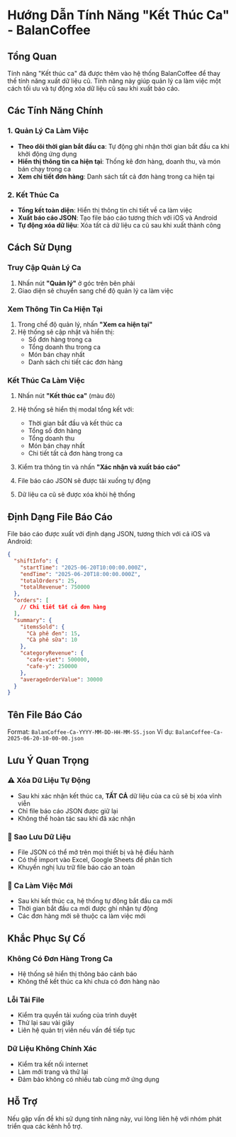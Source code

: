 # Hướng Dẫn Tính Năng "Kết Thúc Ca" - BalanCoffee

## Tổng Quan
Tính năng "Kết thúc ca" đã được thêm vào hệ thống BalanCoffee để thay thế tính năng xuất dữ liệu cũ. Tính năng này giúp quản lý ca làm việc một cách tối ưu và tự động xóa dữ liệu cũ sau khi xuất báo cáo.

## Các Tính Năng Chính

### 1. Quản Lý Ca Làm Việc
- **Theo dõi thời gian bắt đầu ca**: Tự động ghi nhận thời gian bắt đầu ca khi khởi động ứng dụng
- **Hiển thị thông tin ca hiện tại**: Thống kê đơn hàng, doanh thu, và món bán chạy trong ca
- **Xem chi tiết đơn hàng**: Danh sách tất cả đơn hàng trong ca hiện tại

### 2. Kết Thúc Ca
- **Tổng kết toàn diện**: Hiển thị thông tin chi tiết về ca làm việc
- **Xuất báo cáo JSON**: Tạo file báo cáo tương thích với iOS và Android
- **Tự động xóa dữ liệu**: Xóa tất cả dữ liệu ca cũ sau khi xuất thành công

## Cách Sử Dụng

### Truy Cập Quản Lý Ca
1. Nhấn nút **"Quản lý"** ở góc trên bên phải
2. Giao diện sẽ chuyển sang chế độ quản lý ca làm việc

### Xem Thông Tin Ca Hiện Tại
1. Trong chế độ quản lý, nhấn **"Xem ca hiện tại"**
2. Hệ thống sẽ cập nhật và hiển thị:
   - Số đơn hàng trong ca
   - Tổng doanh thu trong ca
   - Món bán chạy nhất
   - Danh sách chi tiết các đơn hàng

### Kết Thúc Ca Làm Việc
1. Nhấn nút **"Kết thúc ca"** (màu đỏ)
2. Hệ thống sẽ hiển thị modal tổng kết với:
   - Thời gian bắt đầu và kết thúc ca
   - Tổng số đơn hàng
   - Tổng doanh thu
   - Món bán chạy nhất
   - Chi tiết tất cả đơn hàng trong ca

3. Kiểm tra thông tin và nhấn **"Xác nhận và xuất báo cáo"**
4. File báo cáo JSON sẽ được tải xuống tự động
5. Dữ liệu ca cũ sẽ được xóa khỏi hệ thống

## Định Dạng File Báo Cáo

File báo cáo được xuất với định dạng JSON, tương thích với cả iOS và Android:

```json
{
  "shiftInfo": {
    "startTime": "2025-06-20T10:00:00.000Z",
    "endTime": "2025-06-20T18:00:00.000Z",
    "totalOrders": 25,
    "totalRevenue": 750000
  },
  "orders": [
    // Chi tiết tất cả đơn hàng
  ],
  "summary": {
    "itemsSold": {
      "Cà phê đen": 15,
      "Cà phê sữa": 10
    },
    "categoryRevenue": {
      "cafe-viet": 500000,
      "cafe-y": 250000
    },
    "averageOrderValue": 30000
  }
}
```

## Tên File Báo Cáo
Format: `BalanCoffee-Ca-YYYY-MM-DD-HH-MM-SS.json`
Ví dụ: `BalanCoffee-Ca-2025-06-20-10-00-00.json`

## Lưu Ý Quan Trọng

### ⚠️ Xóa Dữ Liệu Tự Động
- Sau khi xác nhận kết thúc ca, **TẤT CẢ** dữ liệu của ca cũ sẽ bị xóa vĩnh viễn
- Chỉ file báo cáo JSON được giữ lại
- Không thể hoàn tác sau khi đã xác nhận

### 💾 Sao Lưu Dữ Liệu
- File JSON có thể mở trên mọi thiết bị và hệ điều hành
- Có thể import vào Excel, Google Sheets để phân tích
- Khuyến nghị lưu trữ file báo cáo an toàn

### 🔄 Ca Làm Việc Mới
- Sau khi kết thúc ca, hệ thống tự động bắt đầu ca mới
- Thời gian bắt đầu ca mới được ghi nhận tự động
- Các đơn hàng mới sẽ thuộc ca làm việc mới

## Khắc Phục Sự Cố

### Không Có Đơn Hàng Trong Ca
- Hệ thống sẽ hiển thị thông báo cảnh báo
- Không thể kết thúc ca khi chưa có đơn hàng nào

### Lỗi Tải File
- Kiểm tra quyền tải xuống của trình duyệt
- Thử lại sau vài giây
- Liên hệ quản trị viên nếu vấn đề tiếp tục

### Dữ Liệu Không Chính Xác
- Kiểm tra kết nối internet
- Làm mới trang và thử lại
- Đảm bảo không có nhiều tab cùng mở ứng dụng

## Hỗ Trợ
Nếu gặp vấn đề khi sử dụng tính năng này, vui lòng liên hệ với nhóm phát triển qua các kênh hỗ trợ.
